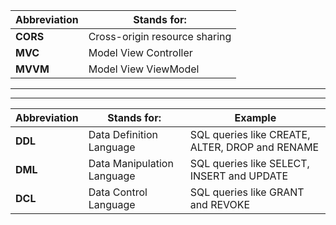 | Abbreviation | Stands for: |
|---|---|
| **CORS** | Cross-origin resource sharing  |
| **MVC** | Model View Controller |
| **MVVM** | Model View ViewModel |

-----
-----


| Abbreviation | Stands for: | Example |
|---|---|---|
| **DDL** | Data Definition Language |  SQL queries like CREATE, ALTER, DROP and RENAME |
| **DML** | Data Manipulation Language |  SQL queries like SELECT, INSERT and UPDATE |
| **DCL** | Data Control Language |  SQL queries like GRANT and REVOKE |